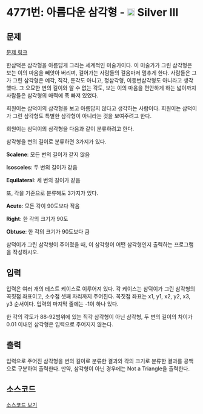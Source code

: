 # 4771번: 아름다운 삼각형 - <img src="https://static.solved.ac/tier_small/8.svg" style="height:20px" /> Silver III

<!-- performance -->

<!-- 문제 제출 후 깃허브에 푸시를 했을 때 제출한 코드의 성능이 입력될 공간입니다.-->

<!-- end -->

## 문제

[문제 링크](https://boj.kr/4771)


<p>
한삼덕은 삼각형을 아름답게 그리는 세계적인 미술가이다. 이 미술가가 그린 삼각형은 보는 이의 마음을 빼앗아 버리며, 걸어가는 사람들의 걸음마저 멈추게 한다. 사람들은 그가 그린 삼각형은 예각, 직각, 둔각도 아니고, 정삼각형, 이등변삼각형도 아니라고 생각했다. 그 오묘한 변의 길이와 알 수 없는 각도, 보는 이의 마음을 편안하게 하는 넓이까지 사람들은 삼각형의 매력에 푹 빠져 있었다.</p>

<p>
희원이는 삼덕이의 삼각형을 보고 아름답지 않다고 생각하는 사람이다. 희원이는 삼덕이가 그린 삼각형도 특별한 삼각형이 아니라는 것을 보여주려고 한다.</p>

<p>
희원이는 삼덕이의 삼각형을 다음과 같이 분류하려고 한다.</p>

<p>
삼각형을 변의 길이로 분류하면 3가지가 있다.</p>

<p>
<strong>Scalene</strong>: 모든 변의 길이가 같지 않음</p>
<p>
<strong>Isosceles</strong>: 두 변의 길이가 같음</p>
<p>
<strong>Equilateral</strong>: 세 변의 길이가 같음</p>

<p>
또, 각을 기준으로 분류해도 3가지가 있다.</p>
<p>
<strong>Acute</strong>: 모든 각이 90도보다 작음</p>
<p>
<strong>Right</strong>: 한 각의 크기가 90도</p>
<p>
<strong>Obtuse</strong>: 한 각의 크기가 90도보다 큼</p>

<p>
삼덕이가 그린 삼각형이 주어졌을 때, 이 삼각형이 어떤 삼각형인지 출력하는 프로그램을 작성하시오.</p>




## 입력


<p>
입력은 여러 개의 테스트 케이스로 이루어져 있다. 각 케이스는 삼덕이가 그린 삼각형의 꼭짓점 좌표이고, 소수점 셋째 자리까지 주어진다. 꼭짓점 좌표는 x1, y1, x2, y2, x3, y3 순서이다. 입력의 마지막 줄에는 -1이 하나 있다.</p>

<p>
한 각의 각도가 88-92범위에 있는 직각 삼각형이 아닌 삼각형, 두 변의 길이의 차이가 0.01 이내인 삼각형은 입력으로 주어지지 않는다.</p>



## 출력


<p>
입력으로 주어진 삼각형을 변의 길이로 분류한 결과와 각의 크기로 분류한 결과를 공백으로 구분하여 출력한다. 만약, 삼각형이 아닌 경우에는 Not a Triangle을 출력한다.</p>



## 소스코드

[소스코드 보기](아름다운%20삼각형.cpp)